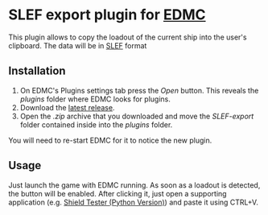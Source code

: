 # SLEF export plugin for [EDMC](https://github.com/Marginal/EDMarketConnector/wiki)

This plugin allows to copy the loadout of the current ship into the user's clipboard. The data will be in [SLEF](https://inara.cz/inara-impexp-slef/) format


## Installation

1. On EDMC's Plugins settings tab press the _Open_ button. This reveals the _plugins_ folder where EDMC looks for plugins.
2. Download the [latest release](https://github.com/Thurion/SLEF-export/releases).
3. Open the _.zip_ archive that you downloaded and move the _SLEF-export_ folder contained inside into the _plugins_ folder.

You will need to re-start EDMC for it to notice the new plugin.

## Usage

Just launch the game with EDMC running. As soon as a loadout is detected, the button will be enabled. After clicking it, just open a 
supporting application (e.g. [Shield Tester (Python Version)](https://github.com/Thurion/D2EA_Shield_tester/tree/master/Python_port))
and paste it using CTRL+V.
